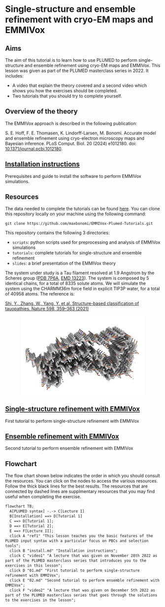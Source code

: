 # Single-structure and ensemble refinement with cryo-EM maps and EMMIVox

## Aims

The aim of this tutorial is to learn how to use PLUMED to perform single-structure and ensemble refinement using cryo-EM maps and EMMIVox.
This lesson was given as part of the PLUMED masterclass series in 2022. It includes:

* A video that explain the theory covered and a second video which shows you how the exercises should be completed.
* Two tutorials that you should try to complete yourself.

## Overview of the theory 

The EMMIVox approach is described in the following publication:

S. E. Hoff, F. E. Thomasen, K. Lindorff-Larsen, M. Bonomi. Accurate model and ensemble refinement using cryo-electron microscopy maps and Bayesian inference.
PLoS Comput. Biol. 20 (2024) e1012180. doi: [10.1371/journal.pcbi.1012180](https://doi.org/10.1371/journal.pcbi.1012180).

## [Installation instructions](install.md)
Prerequisites and guide to install the software to perform EMMIVox simulations.

## Resources

The data needed to complete the tutorials can be found [here](https://github.com/maxbonomi/EMMIVox-Plumed-Tutorials). You can clone this repository locally on your machine using the following command:

````
git clone https://github.com/maxbonomi/EMMIVox-Plumed-Tutorials.git  
````

This repository contains the following 3 directories:
* `scripts`: python scripts used for preprocessing and analysis of EMMIVox simulations
* `tutorials`: complete tutorials for single-structure and ensemble refinement
* `slides`: a brief presentation of the EMMIVox theory

The system under study is a Tau filament resolved at 1.9 Angstrom by the Scheres group
 ([PDB 7P6A](https://www.rcsb.org/structure/7P6A), [EMD 13223](https://www.ebi.ac.uk/emdb/EMD-13223)). The system is composed by 5 identical chains, for a total of 8335 solute atoms.
We will simulate the system using the CHARMM36m force field in explicit TIP3P water, for a total of 40958 atoms. The reference is:

[Shi, Y., Zhang, W., Yang, Y. et al. Structure-based classification of tauopathies. Nature 598, 359–363 (2021)](https://doi.org/10.1038/s41586-021-03911-7)

<p align="center">
  <img src="tau.png" width="400">
</p>


## [Single-structure refinement with EMMIVox](01.md)
First tutorial to perform single-structure refinement with EMMIVox

## [Ensemble refinement with EMMIVox](02.md)
Second tutorial to perform ensemble refinement with EMMIVox

## Flowchart

The flow chart shown below indicates the order in which you should consult the resources.  You can click on the nodes to access the various resources.  Follow the thick black lines for the best results.  The resources that are connected by dashed lines are supplmentary resources that you may find useful when completing the exercise. 

```mermaid
flowchart TB;
  A[PLUMED syntax] -.-> C[Lecture I] 
  B[Installation] ==> D[Tutorial 1]
  C ==> D[Tutorial 1];
  D ==> E[Tutorial 2];
  E ==> F[Lecture II];
  click A "ref1" "This lesson teaches you the basic features of the PLUMED input syntax with a particular focus on PBCs and selection tools";
  click B "install.md" "Installation instructions";
  click C "video1" "A lecture that was given on November 28th 2022 as part of the PLUMED masterclass series that introduces you to the exercises in this lesson";
  click D "01.md" "First tutorial to perform single-structure refinement with EMMIVox";
  click E "02.md" "Second tutorial to perform ensemble refinement with EMMIVox";
  click F "video2" "A lecture that was given on December 5th 2022 as part of the PLUMED masterclass series that goes through the solutions to the exercises in the lesson";
```

